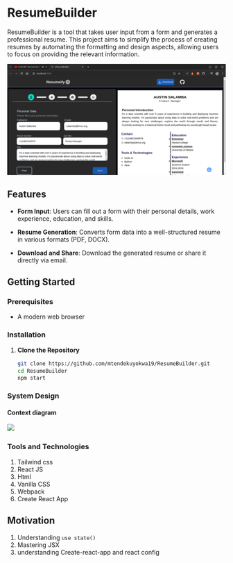 # ResumeBuilder

ResumeBuilder is a tool that takes user input from a form and generates a professional resume. This project aims to simplify the process of creating resumes by automating the formatting and design aspects, allowing users to focus on providing the relevant information.

![](./readmeImgs/Screenshot%20from%202024-08-11%2006-24-01.png)

## Features

- **Form Input**: Users can fill out a form with their personal details, work experience, education, and skills.
- **Resume Generation**: Converts form data into a well-structured resume in various formats (PDF, DOCX).

- **Download and Share**: Download the generated resume or share it directly via email.

## Getting Started

### Prerequisites


- A modern web browser

### Installation

1. **Clone the Repository**

   ```bash
   git clone https://github.com/mtendekuyokwa19/ResumeBuilder.git
   cd ResumeBuilder
   npm start

### System Design
#### Context diagram
![](./readmeImgs/Untitled%20Diagram.jpg)

### Tools and Technologies

1. Tailwind css
1. React JS
1. Html
1. Vanilla CSS
1. Webpack
1. Create React App

## Motivation
1. Understanding `use state()`
1. Mastering JSX
1. understanding Create-react-app and react config